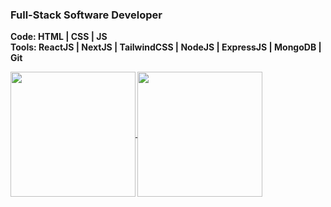 ### Full-Stack Software Developer

<b>Code: HTML | CSS | JS</b>
<br>
<b>Tools: ReactJS | NextJS | TailwindCSS | NodeJS | ExpressJS | MongoDB | Git 

<a href="https://github.com/stephenwayar">
  <img align="center" height="200px" src="https://github-readme-stats.vercel.app/api?username=stephenwayar" />
</a>
<a href="https://github.com/stephenwayar">
  <img align="center" height="200px" src="https://github-readme-stats.vercel.app/api/top-langs/?username=stephenwayar" />
</a>
